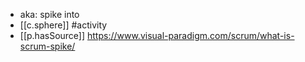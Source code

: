 


- aka: spike into
- [[c.sphere]] #activity
- [[p.hasSource]] https://www.visual-paradigm.com/scrum/what-is-scrum-spike/
